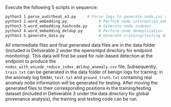 Execute the following 5 scripts in sequence:

```bash
python3 1.parse_auditbeat_e3.py     # Parse logs to generate node.csv and edge.csv in malicious_data folder
python3 2.word_embedding.py              # Perform node information embedding
python3 3.word_embedding_hashcode.py     # Generate node indexes
python3 4.word_embedding_deldup.py       # Perform node deduplication
python3 5.generate_data.py               # Generate training/testing data needed for global provenance analysis
```

All intermediate files and final generated data files are in the data folder (included in Deliverable 2 under the opensmtpd directory for endpoint monitoring). This data will first be used for rule-based detection at the endpoint to produce the `nodes_with_encode_reduce_index_deldup_anomaly.csv` file. Subsequently, `train.txt` can be generated in the data folder of benign logs for training; in the anomaly log folder, `test.txt` and `ground_truth.txt` containing real anomaly node information will be generated for testing. After moving the generated files to their corresponding positions in the training/testing dataset (included in Deliverable 3 under the data directory for global provenance analysis), the training and testing code can be run.
